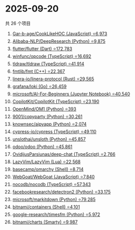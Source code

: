 # 2025-09-20

共 26 个项目

<!-- BEGIN GITHUB -->
<!-- 最后更新时间 2025-09-20 21:14:29 +0800 -->
1. [Gar-b-age/CookLikeHOC (JavaScript) ⭐6,973](https://github.com/Gar-b-age/CookLikeHOC)
1. [Alibaba-NLP/DeepResearch (Python) ⭐9,875](https://github.com/Alibaba-NLP/DeepResearch)
1. [flutter/flutter (Dart) ⭐172,783](https://github.com/flutter/flutter)
1. [winfunc/opcode (TypeScript) ⭐16,692](https://github.com/winfunc/opcode)
1. [tldraw/tldraw (TypeScript) ⭐41,914](https://github.com/tldraw/tldraw)
1. [fmtlib/fmt (C++) ⭐22,367](https://github.com/fmtlib/fmt)
1. [linera-io/linera-protocol (Rust) ⭐29,565](https://github.com/linera-io/linera-protocol)
1. [grafana/loki (Go) ⭐26,459](https://github.com/grafana/loki)
1. [microsoft/AI-For-Beginners (Jupyter Notebook) ⭐40,540](https://github.com/microsoft/AI-For-Beginners)
1. [CopilotKit/CopilotKit (TypeScript) ⭐23,190](https://github.com/CopilotKit/CopilotKit)
1. [OpenMind/OM1 (Python) ⭐393](https://github.com/OpenMind/OM1)
1. [9001/copyparty (Python) ⭐30,261](https://github.com/9001/copyparty)
1. [knownsec/aipyapp (Python) ⭐2,074](https://github.com/knownsec/aipyapp)
1. [cypress-io/cypress (TypeScript) ⭐49,110](https://github.com/cypress-io/cypress)
1. [unslothai/unsloth (Python) ⭐45,857](https://github.com/unslothai/unsloth)
1. [odoo/odoo (Python) ⭐45,861](https://github.com/odoo/odoo)
1. [OvidijusParsiunas/deep-chat (TypeScript) ⭐2,766](https://github.com/OvidijusParsiunas/deep-chat)
1. [LazyVim/LazyVim (Lua) ⭐22,568](https://github.com/LazyVim/LazyVim)
1. [basecamp/omarchy (Shell) ⭐8,714](https://github.com/basecamp/omarchy)
1. [WebGoat/WebGoat (JavaScript) ⭐7,840](https://github.com/WebGoat/WebGoat)
1. [nocodb/nocodb (TypeScript) ⭐57,343](https://github.com/nocodb/nocodb)
1. [facebookresearch/detectron2 (Python) ⭐33,175](https://github.com/facebookresearch/detectron2)
1. [microsoft/markitdown (Python) ⭐79,285](https://github.com/microsoft/markitdown)
1. [bitnami/containers (Shell) ⭐4,101](https://github.com/bitnami/containers)
1. [google-research/timesfm (Python) ⭐5,972](https://github.com/google-research/timesfm)
1. [bitnami/charts (Smarty) ⭐9,987](https://github.com/bitnami/charts)
<!-- END GITHUB -->